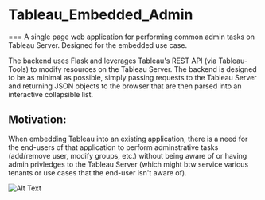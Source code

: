 # Tableau_Embedded_Admin
===
A single page web application for performing common admin tasks on Tableau Server. Designed for the embedded use case.

The backend uses Flask and leverages Tableau's REST API (via Tableau-Tools) to modify resources on the Tableau Server. The backend is designed to be as minimal as possible, simply passing requests to the Tableau Server and returning JSON objects to the browser that are then parsed into an interactive collapsible list.  

## Motivation:

When embedding Tableau into an existing application, there is a need for the end-users of that application to perform adminstrative tasks (add/remove user, modify groups, etc.) without being aware of or having admin privledges to the Tableau Server (which might btw service various tenants or use cases that the end-user isn't aware of). 




![Alt Text](https://thumbs.gfycat.com/DeadWhirlwindAlaskajingle-size_restricted.gif)
